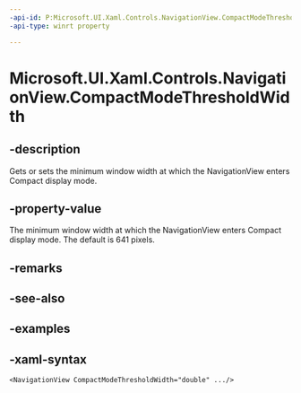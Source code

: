 ```yaml
---
-api-id: P:Microsoft.UI.Xaml.Controls.NavigationView.CompactModeThresholdWidth
-api-type: winrt property

---
```

<!-- Property syntax.
public double CompactModeThresholdWidth { get;  set; }
-->

# Microsoft.UI.Xaml.Controls.NavigationView.CompactModeThresholdWidth


## -description

Gets or sets the minimum window width at which the NavigationView enters Compact display mode.


## -property-value

The minimum window width at which the NavigationView enters Compact display mode. The default is 641 pixels.


## -remarks


## -see-also


## -examples


## -xaml-syntax

```xaml
<NavigationView CompactModeThresholdWidth="double" .../>
```


